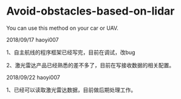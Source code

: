 # Avoid-obstacles-based-on-lidar
You can use this method on your car or UAV.

2018/09/17  haoyi007

1、自主航线的程序框架已经写完，目前在调试，改bug

2、激光雷达产品已经熟悉的差不多了，目前在写接收数据的相关配置。

2018/09/22  haoyi007

1、已经可以读取激光雷达数据，目前做后期处理工作。
